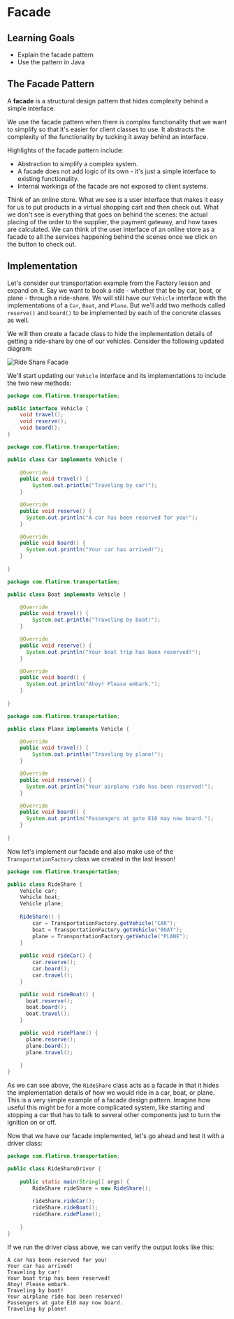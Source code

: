 # Facade

## Learning Goals

- Explain the facade pattern
- Use the pattern in Java

## The Facade Pattern

A **facade** is a structural design pattern that hides complexity behind a
simple interface. 

We use the facade pattern when there is complex functionality that we want to
simplify so that it's easier for client classes to use. It abstracts the
complexity of the functionality by tucking it away behind an interface.

Highlights of the facade pattern include:

- Abstraction to simplify a complex system.
- A facade does not add logic of its own - it's just a simple interface to
  existing functionality.
- Internal workings of the facade are not exposed to client systems.

Think of an online store. What we see is a user interface that makes it easy
for us to put products in a virtual shopping cart and then check out. What we
don't see is everything that goes on behind the scenes: the actual placing of
the order to the supplier, the payment gateway, and how taxes are calculated. We
can think of the user interface of an online store as a facade to all the
services happening behind the scenes once we click on the button to check out.

## Implementation

Let's consider our transportation example from the Factory lesson and expand on
it. Say we want to book a ride - whether that be by car, boat, or plane -
through a ride-share. We will still have our `Vehicle` interface with the
implementations of a `Car`, `Boat`, and `Plane`. But we'll add two methods
called `reserve()` and `board()` to be implemented by each of the concrete
classes as well.

We will then create a facade class to hide the implementation details of getting
a ride-share by one of our vehicles. Consider the following updated diagram:

![Ride Share Facade ](https://curriculum-content.s3.amazonaws.com/java-mod-2/facade/Facade-UML.png)

We'll start updating our `Vehicle` interface and its implementations to include
the two new methods:

```java
package com.flatiron.transportation;

public interface Vehicle {
    void travel();
    void reserve();
    void board();
}
```

```java
package com.flatiron.transportation;

public class Car implements Vehicle {
    
    @Override
    public void travel() {
        System.out.println("Traveling by car!");
    }

    @Override
    public void reserve() {
      System.out.println("A car has been reserved for you!");
    }

    @Override
    public void board() {
      System.out.println("Your car has arrived!");
    }
  
}
```

```java
package com.flatiron.transportation;

public class Boat implements Vehicle {

    @Override
    public void travel() {
        System.out.println("Traveling by boat!");
    }

    @Override
    public void reserve() {
      System.out.println("Your boat trip has been reserved!");
    }

    @Override
    public void board() {
      System.out.println("Ahoy! Please embark.");
    }
  
}
```

```java
package com.flatiron.transportation;

public class Plane implements Vehicle {

    @Override
    public void travel() {
        System.out.println("Traveling by plane!");
    }

    @Override
    public void reserve() {
      System.out.println("Your airplane ride has been reserved!");
    }

    @Override
    public void board() {
      System.out.println("Passengers at gate E10 may now board.");
    }
  
}
```

Now let's implement our facade and also make use of the `TransportationFactory`
class we created in the last lesson!

```java
package com.flatiron.transportation;

public class RideShare {
    Vehicle car;
    Vehicle boat;
    Vehicle plane;
    
    RideShare() {
        car = TransportationFactory.getVehicle("CAR");
        boat = TransportationFactory.getVehicle("BOAT");
        plane = TransportationFactory.getVehicle("PLANE");
    }
    
    public void rideCar() {
        car.reserve();
        car.board();
        car.travel();
    }

    public void rideBoat() {
      boat.reserve();
      boat.board();
      boat.travel();
    }

    public void ridePlane() {
      plane.reserve();
      plane.board();
      plane.travel();
      
    }
}
```

As we can see above, the `RideShare` class acts as a facade in that it hides
the implementation details of how we would ride in a car, boat, or plane. This
is a very simple example of a facade design pattern. Imagine how useful this
might be for a more complicated system, like starting and stopping a car that
has to talk to several other components just to turn the ignition on or off.

Now that we have our facade implemented, let's go ahead and test it with a
driver class:

```java
package com.flatiron.transportation;

public class RideShareDriver {
    
    public static main(String[] args) {
        RideShare rideShare = new RideShare();
        
        rideShare.rideCar();
        rideShare.rideBoat();
        rideShare.ridePlane();
        
    }
}
```

If we run the driver class above, we can verify the output looks like this:

```plaintext
A car has been reserved for you!
Your car has arrived!
Traveling by car!
Your boat trip has been reserved!
Ahoy! Please embark.
Traveling by boat!
Your airplane ride has been reserved!
Passengers at gate E10 may now board.
Traveling by plane!
```
